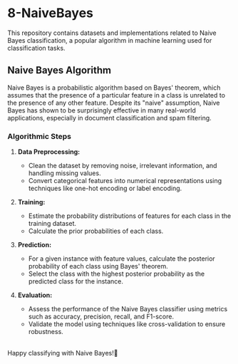 # 8-NaiveBayes

This repository contains datasets and implementations related to Naive Bayes classification, a popular algorithm in machine learning used for classification tasks.
## Naive Bayes Algorithm

Naive Bayes is a probabilistic algorithm based on Bayes' theorem, which assumes that the presence of a particular feature in a class is unrelated to the presence of any other feature. Despite its "naive" assumption, Naive Bayes has shown to be surprisingly effective in many real-world applications, especially in document classification and spam filtering.

### Algorithmic Steps

1. **Data Preprocessing:** 
   - Clean the dataset by removing noise, irrelevant information, and handling missing values.
   - Convert categorical features into numerical representations using techniques like one-hot encoding or label encoding.

2. **Training:**
   - Estimate the probability distributions of features for each class in the training dataset.
   - Calculate the prior probabilities of each class.

3. **Prediction:**
   - For a given instance with feature values, calculate the posterior probability of each class using Bayes' theorem.
   - Select the class with the highest posterior probability as the predicted class for the instance.

4. **Evaluation:**
   - Assess the performance of the Naive Bayes classifier using metrics such as accuracy, precision, recall, and F1-score.
   - Validate the model using techniques like cross-validation to ensure robustness.


<br>
Happy classifying with Naive Bayes!🚀
